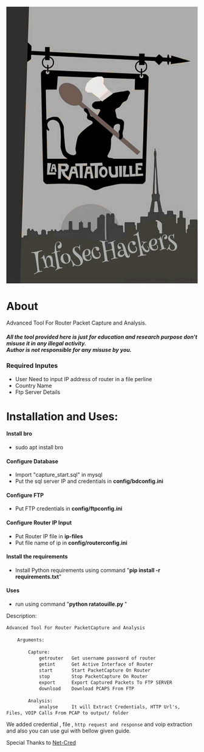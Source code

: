 ![](/images/ratatouille.jpg)
# About

Advanced Tool For Router Packet Capture and Analysis.

<h5> All the tool provided here is just for education and research purpose don't misuse it in any illegal activity.<br>Author is not responsible for any misuse by you.</h5>

<h3> Required Inputes </h3>
<ul>
	<li>User Need to input IP address of router in a file perline </li>
	<li>Country Name </li>
	<li>Ftp Server Details</li>
</ul>

# Installation and Uses:

<h4> Install bro </h4>
<ul>
	<li>sudo apt install bro</li>
</ul>

<h4> Configure Database </h4>
<ul>
	<li>Import "capture_start.sql" in mysql</li>
	<li>Put the sql server IP and credentials in <b>config/bdconfig.ini</b></li>
</ul>
<h4> Configure FTP </h4>
<ul>
	<li>Put FTP credentials in <b>config/ftpconfig.ini</b> </li>
</ul>
<h4> Configure Router IP Input </h4>
<ul>
	<li>Put Router IP file in <b>ip-files</b> </li>
	<li>Put file name of ip in <b>config/routerconfig.ini</b> </li>
</ul>
<h4> Install the requirements </h4>
<ul>
	<li>Install Python requirements using command "<b>pip install -r requirements.txt</b>" </b> </li>
</ul>

<h4>Uses</h4>
<ul>
	<li>run using command "<b>python ratatouille.py </b>" </li>
</ul>

Description:

    Advanced Tool For Router PacketCapture and Analysis

        Arguments:
        
            Capture:
                getrouter   Get username password of router
                getint      Get Active Interface of Router
                start       Start PacketCapture On Router
                stop        Stop PacketCapture On Router
                export      Export Captured Packets To FTP SERVER
                download    Download PCAPS From FTP
                
            Analysis:
                analyse 	It will Extract Credentials, HTTP Url's, Files, VOIP Calls From PCAP to output/ folder 
		
We added credential , file , `http request and response` and voip extraction and also you can use gui with bellow given guide.

Special Thanks to [Net-Cred](https://github.com/DanMcInerney/net-creds)
